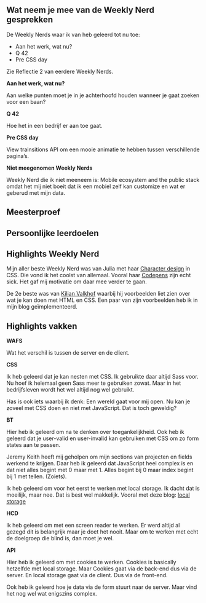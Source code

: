 ## Wat neem je mee van de Weekly Nerd gesprekken
De Weekly Nerds waar ik van heb geleerd tot nu toe:

- Aan het werk, wat nu?
- Q 42
- Pre CSS day

Zie Reflectie 2 van eerdere Weekly Nerds.

**Aan het werk, wat nu?**

Aan welke punten moet je in je achterhoofd houden wanneer je gaat zoeken voor een baan?

**Q 42**

Hoe het in een bedrijf er aan toe gaat.

**Pre CSS day**

View trainsitions API om een mooie animatie te hebben tussen verschillende pagina’s.

**Niet meegenomen Weekly Nerds**

Weekly Nerd die ik niet meeneem is: Mobile ecosystem and the public stack omdat het mij niet boeit dat ik een mobiel zelf kan customize en wat er geberud met mijn data. 

## Meesterproef

## Persoonlijke leerdoelen

## Highlights Weekly Nerd
Mijn aller beste Weekly Nerd was van Julia met haar [Character design](character-design) in CSS. Die vond ik het coolst van allemaal. Vooral haar [Codepens](https://codepen.io/miocene) zijn echt sick. Het gaf mij motivatie om daar mee verder te gaan. 

De 2e beste was van [Kilian Valkhof](http://localhost:4000/blog/stop-using-js-for-that) waarbij hij voorbeelden liet zien over wat je kan doen met HTML en CSS. Een paar van zijn voorbeelden heb ik in mijn blog geïmplementeerd. 

## Highlights vakken
**WAFS**

Wat het verschil is tussen de server en de client. 

**CSS**

Ik heb geleerd dat je kan nesten met CSS. Ik gebruikte daar altijd Sass voor. Nu hoef ik helemaal geen Sass meer te gebruiken zowat. Maar in het bedrijfsleven wordt het wel altijd nog wel gebruikt. 

Has is ook iets waarbij ik denk: Een wereld gaat voor mij open. Nu kan je zoveel met CSS doen en niet met JavaScript. Dat is toch geweldig?

**BT**

Hier heb ik geleerd om na te denken over toegankelijkheid. Ook heb ik geleerd dat je user-valid en user-invalid kan gebruiken met CSS om zo form states aan te passen. 

Jeremy Keith heeft mij geholpen om mijn sections van projecten en fields werkend te krijgen. Daar heb ik geleerd dat JavaScript heel complex is en dat niet alles begint met 0 maar met 1. Alles begint bij 0 maar index begint bij 1 met tellen. (Zoiets). 

Ik heb geleerd om voor het eerst te werken met local storage. Ik dacht dat is moeilijk, maar nee. Dat is best wel makkelijk. Vooral met deze blog: [local storage](https://blog.logrocket.com/localstorage-javascript-complete-guide/)

**HCD**

Ik heb geleerd om met een screen reader te werken. Er werd altijd al gezegd dit is belangrijk maar je doet het nooit. Maar om te werken met echt de doelgroep die blind is, dan moet je wel. 

**API**

Hier heb ik geleerd om met cookies te werken. Cookies is basically hetzelfde met local storage. Maar Cookies gaat via de back-end dus via de server. En local storage gaat via de client. Dus via de front-end.

Ook heb ik geleerd hoe je data via de form stuurt naar de server. Maar vind het nog wel wat enigszins complex. 